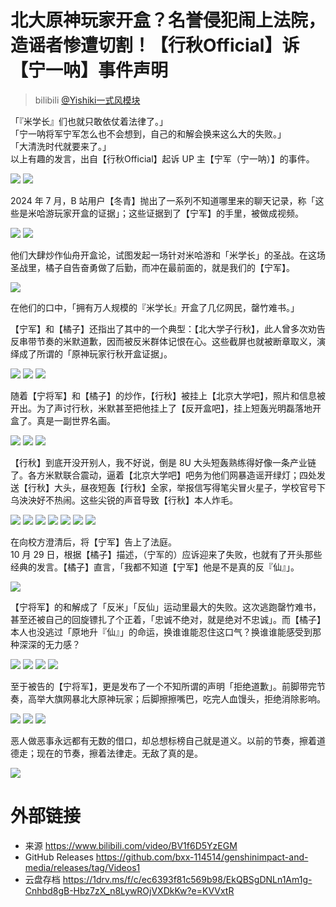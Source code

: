 # 北大原神玩家开盒？名誉侵犯闹上法院，造谣者惨遭切割！【行秋Official】诉【宁一呐】事件声明
> bilibili [@Yishiki一式风模块](https://space.bilibili.com/643362376)

「『米学长』们也就只敢依仗着法律了。」\
「宁一呐将军宁军怎么也不会想到，自己的和解会换来这么大的失败。」\
「大清洗时代就要来了。」\
以上有趣的发言，出自【行秋Official】起诉 UP 主【宁军（宁一呐）】的事件。

![](https://raw.githubusercontent.com/bxx-114514/genshinimpact-and-media/refs/heads/main/images/BV1f6D5YzEGM/1.jpg)
![](https://raw.githubusercontent.com/bxx-114514/genshinimpact-and-media/refs/heads/main/images/BV1f6D5YzEGM/2.jpg)

2024 年 7 月，B 站用户【冬青】抛出了一系列不知道哪里来的聊天记录，称「这些是米哈游玩家开盒的证据」；这些证据到了【宁军】的手里，被做成视频。

![](https://raw.githubusercontent.com/bxx-114514/genshinimpact-and-media/refs/heads/main/images/BV1f6D5YzEGM/3.jpg)
![](https://raw.githubusercontent.com/bxx-114514/genshinimpact-and-media/refs/heads/main/images/BV1f6D5YzEGM/4.jpg)

他们大肆炒作仙舟开盒论，试图发起一场针对米哈游和「米学长」的圣战。在这场圣战里，橘子自告奋勇做了后勤，而冲在最前面的，就是我们的【宁军】。

![](https://raw.githubusercontent.com/bxx-114514/genshinimpact-and-media/refs/heads/main/images/BV1f6D5YzEGM/5.jpg)

在他们的口中，「拥有万人规模的『米学长』开盒了几亿网民，罄竹难书。」

【宁军】和【橘子】还指出了其中的一个典型：【北大学子行秋】，此人曾多次劝告反串带节奏的米默道歉，因而被反米群体记恨在心。这些截屏也就被断章取义，演绎成了所谓的「原神玩家行秋开盒证据」。

![](https://raw.githubusercontent.com/bxx-114514/genshinimpact-and-media/refs/heads/main/images/BV1f6D5YzEGM/6.jpg)
![](https://raw.githubusercontent.com/bxx-114514/genshinimpact-and-media/refs/heads/main/images/BV1f6D5YzEGM/7.jpg)
![](https://raw.githubusercontent.com/bxx-114514/genshinimpact-and-media/refs/heads/main/images/BV1f6D5YzEGM/8.jpg)

随着【宁将军】和【橘子】的炒作，【行秋】被挂上【北京大学吧】，照片和信息被开出。为了声讨行秋，米默甚至把他挂上了【反开盒吧】，挂上短轰光明磊落地开盒了。真是一副世界名画。

![](https://raw.githubusercontent.com/bxx-114514/genshinimpact-and-media/refs/heads/main/images/BV1f6D5YzEGM/9.jpg)
![](https://raw.githubusercontent.com/bxx-114514/genshinimpact-and-media/refs/heads/main/images/BV1f6D5YzEGM/10.jpg)
![](https://raw.githubusercontent.com/bxx-114514/genshinimpact-and-media/refs/heads/main/images/BV1f6D5YzEGM/11.jpg)

【行秋】到底开没开别人，我不好说，倒是 8U 大头短轰熟练得好像一条产业链了。各方米默联合震动，逼着【北京大学吧】吧务为他们网暴造谣开绿灯；四处发送【行秋】大头，昼夜短轰【行秋】全家，举报信写得笔尖冒火星子，学校官号下乌泱泱好不热闹。这些尖锐的声音导致【行秋】本人炸毛。

![](https://raw.githubusercontent.com/bxx-114514/genshinimpact-and-media/refs/heads/main/images/BV1f6D5YzEGM/12.jpg)
![](https://raw.githubusercontent.com/bxx-114514/genshinimpact-and-media/refs/heads/main/images/BV1f6D5YzEGM/13.jpg)
![](https://raw.githubusercontent.com/bxx-114514/genshinimpact-and-media/refs/heads/main/images/BV1f6D5YzEGM/14.jpg)
![](https://raw.githubusercontent.com/bxx-114514/genshinimpact-and-media/refs/heads/main/images/BV1f6D5YzEGM/15.jpg)
![](https://raw.githubusercontent.com/bxx-114514/genshinimpact-and-media/refs/heads/main/images/BV1f6D5YzEGM/16.jpg)
![](https://raw.githubusercontent.com/bxx-114514/genshinimpact-and-media/refs/heads/main/images/BV1f6D5YzEGM/17.jpg)
![](https://raw.githubusercontent.com/bxx-114514/genshinimpact-and-media/refs/heads/main/images/BV1f6D5YzEGM/18.jpg)

在向校方澄清后，将【宁军】告上了法庭。\
10 月 29 日，根据【橘子】描述，（宁军的）应诉迎来了失败，也就有了开头那些经典的发言。【橘子】直言，「我都不知道【宁军】他是不是真的反『仙』」。

![](https://raw.githubusercontent.com/bxx-114514/genshinimpact-and-media/refs/heads/main/images/BV1f6D5YzEGM/19.jpg)

【宁将军】的和解成了「反米」「反仙」运动里最大的失败。这次逃跑罄竹难书，甚至还被自己的回旋镖扎了个正着，「忠诚不绝对，就是绝对不忠诚」。而【橘子】本人也没逃过「原地升『仙』」的命运，换谁谁能忍住这口气？换谁谁能感受到那种深深的无力感？

![](https://raw.githubusercontent.com/bxx-114514/genshinimpact-and-media/refs/heads/main/images/BV1f6D5YzEGM/20.jpg)
![](https://raw.githubusercontent.com/bxx-114514/genshinimpact-and-media/refs/heads/main/images/BV1f6D5YzEGM/21.jpg)
![](https://raw.githubusercontent.com/bxx-114514/genshinimpact-and-media/refs/heads/main/images/BV1f6D5YzEGM/22.jpg)
![](https://raw.githubusercontent.com/bxx-114514/genshinimpact-and-media/refs/heads/main/images/BV1f6D5YzEGM/23.jpg)

至于被告的【宁将军】，更是发布了一个不知所谓的声明「拒绝道歉」。前脚带完节奏，高举大旗网暴北大原神玩家；后脚擦擦嘴巴，吃完人血馒头，拒绝消除影响。

![](https://raw.githubusercontent.com/bxx-114514/genshinimpact-and-media/refs/heads/main/images/BV1f6D5YzEGM/24.jpg)
![](https://raw.githubusercontent.com/bxx-114514/genshinimpact-and-media/refs/heads/main/images/BV1f6D5YzEGM/25.jpg)
![](https://raw.githubusercontent.com/bxx-114514/genshinimpact-and-media/refs/heads/main/images/BV1f6D5YzEGM/26.jpg)

恶人做恶事永远都有无数的借口，却总想标榜自己就是道义。以前的节奏，擦着道德走；现在的节奏，擦着法律走。无敌了真的是。

![](https://raw.githubusercontent.com/bxx-114514/genshinimpact-and-media/refs/heads/main/images/BV1f6D5YzEGM/27.jpg)

# 外部链接
* 来源 https://www.bilibili.com/video/BV1f6D5YzEGM
* GitHub Releases https://github.com/bxx-114514/genshinimpact-and-media/releases/tag/Videos1
* 云盘存档 https://1drv.ms/f/c/ec6393f81c569b98/EkQBSgDNLn1Am1g-Cnhbd8gB-Hbz7zX_n8LywROjVXDkKw?e=KVVxtR
